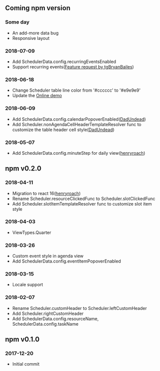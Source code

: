 ## Coming npm version

### Some day
* An add-more data bug 
* Responsive layout

### 2018-07-09
* Add SchedulerData.config.recurringEventsEnabled
* Support recurring events([Feature request by tgBryanBailes](https://github.com/StephenChou1017/react-big-scheduler/issues/8))

### 2018-06-18
* Change Scheduler table line color from '#cccccc' to '#e9e9e9'
* Update the [Online demo](https://stephenchou1017.github.io/scheduler/#/)

### 2018-06-09
* Add SchedulerData.config.calendarPopoverEnabled([DadUndead](https://github.com/DadUndead))
* Add Scheduler.nonAgendaCellHeaderTemplateResolver func to customize the table header cell style([DadUndead](https://github.com/DadUndead))

### 2018-05-07
* Add SchedulerData.config.minuteStep for daily view([henryroach](https://github.com/henryroach))

## npm v0.2.0

### 2018-04-11
* Migration to react 16([henryroach](https://github.com/henryroach))
* Rename Scheduler.resourceClickedFunc to Scheduler.slotClickedFunc 
* Add Scheduler.slotItemTemplateResolver func to customize slot item style

### 2018-04-03
* ViewTypes.Quarter

### 2018-03-26
* Custom event style in agenda view
* Add SchedulerData.config.eventItemPopoverEnabled

### 2018-03-15
* Locale support

### 2018-02-07
* Rename Scheduler.customHeader to Scheduler.leftCustomHeader 
* Add Scheduler.rightCustomHeader
* Add SchedulerData.config.resourceName, SchedulerData.config.taskName

## npm v0.1.0

### 2017-12-20

* Initial commit